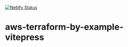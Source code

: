 [![Netlify Status](https://api.netlify.com/api/v1/badges/241bea49-c2a0-45fa-92ce-414361721924/deploy-status)](https://app.netlify.com/sites/zesty-belekoy-f26677/deploys)

# aws-terraform-by-example-vitepress
